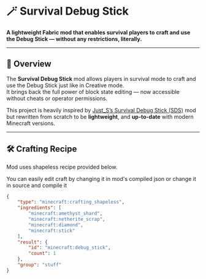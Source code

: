 # 🪄 Survival Debug Stick

**A lightweight Fabric mod that enables survival players to craft and use the Debug Stick — without any restrictions,
literally.**

---

## 📖 Overview

The **Survival Debug Stick** mod allows players in survival mode to craft and use the Debug Stick just like in Creative
mode.  
It brings back the full power of block state editing — now accessible without cheats or operator permissions.

This project is heavily inspired by [Just_S’s Survival Debug Stick (SDS)](https://modrinth.com/mod/survival-debug-stick)
mod but rewritten from scratch to be **lightweight**, and **up-to-date** with modern Minecraft versions.

---

## 🛠 Crafting Recipe

Mod uses shapeless recipe provided below.

You can easily edit craft by changing it in mod's compiled json or change it in source and compile it

```json
{
    "type": "minecraft:crafting_shapeless",
    "ingredients": [
        "minecraft:amethyst_shard",
        "minecraft:netherite_scrap",
        "minecraft:diamond",
        "minecraft:stick"
    ],
    "result": {
        "id": "minecraft:debug_stick",
        "count": 1
    },
    "group": "stuff"
}